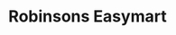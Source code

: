 ---
title: "Robinsons Easymart"
url: /quezon-city/robinsons-easymart-quirino-highway/
shop: supermarket
---